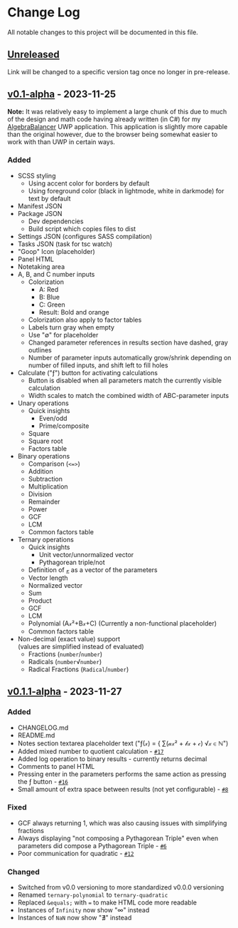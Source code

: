 # Change Log
All notable changes to this project will be documented in this file.

## [Unreleased](https://github.com/HenryWilder/amitygxmod-calculator/compare/659da2f...HEAD)
Link will be changed to a specific version tag once no longer in pre-release.

## [v0.1-alpha](https://github.com/HenryWilder/amitygxmod-calculator/compare/659da2f...v0.1-alpha) - 2023-11-25
**Note:** It was relatively easy to implement a large chunk of this due to much of the design and math code having already written (in C#) for my [AlgebraBalancer](https://github.com/HenryWilder/AlgebraBalancer) UWP application. This application is slightly more capable than the original however, due to the browser being somewhat easier to work with than UWP in certain ways.
### Added
- SCSS styling
  - Using accent color for borders by default
  - Using foreground color (black in lightmode, white in darkmode) for text by default
- Manifest JSON
- Package JSON
  - Dev dependencies
  - Build script which copies files to dist
- Settings JSON (configures SASS compilation)
- Tasks JSON (task for tsc watch)
- "Goop" Icon (placeholder)
- Panel HTML
- Notetaking area
- A, B, and C number inputs
  - Colorization
    - A: Red
    - B: Blue
    - C: Green
    - Result: Bold and orange
  - Colorization also apply to factor tables
  - Labels turn gray when empty
  - Use "&empty;" for placeholder
  - Changed parameter references in results section have dashed, gray outlines
  - Number of parameter inputs automatically grow/shrink depending on number of filled inputs, and shift left to fill holes
- Calculate ("&fnof;") button for activating calculations
  - Button is disabled when all parameters match the currently visible calculation
  - Width scales to match the combined width of ABC-parameter inputs
- Unary operations
  - Quick insights
    - Even/odd
    - Prime/composite
  - Square
  - Square root
  - Factors table
- Binary operations
  - Comparison (`<=>`)
  - Addition
  - Subtraction
  - Multiplication
  - Division
  - Remainder
  - Power
  - GCF
  - LCM
  - Common factors table
- Ternary operations
  - Quick insights
    - Unit vector/unnormalized vector
    - Pythagorean triple/not
  - Definition of <u>&vscr;</u> as a vector of the parameters
  - Vector length
  - Normalized vector
  - Sum
  - Product
  - GCF
  - LCM
  - Polynomial (A&xscr;&sup2;+B&xscr;+C) (Currently a non-functional placeholder)
  - Common factors table
- Non-decimal (exact value) support \
  (values are simplified instead of evaluated)
  - Fractions (`number`/`number`)
  - Radicals (`number`&Sqrt;`number`)
  - Radical Fractions (`Radical`/`number`)

## [v0.1.1-alpha](https://github.com/HenryWilder/amitygxmod-calculator/compare/v0.1-alpha...v0.1.1-alpha) - 2023-11-27
### Added
- CHANGELOG.md
- README.md
- Notes section textarea placeholder text ("&fnof;(&xscr;) = &lbrace; &Sum;(&ascr;&xscr;&sup2; + &bscr;&xscr; + &cscr;)  &Sqrt;&xscr; &in; &Nopf;")
- Added mixed number to quotient calculation - [`#17`](https://github.com/HenryWilder/amitygxmod-calculator/issues/17)
- Added log operation to binary results - currently returns decimal
- Comments to panel HTML
- Pressing enter in the parameters performs the same action as pressing the &fnof; button - [`#16`](https://github.com/HenryWilder/amitygxmod-calculator/issues/16)
- Small amount of extra space between results (not yet configurable) - [`#8`](https://github.com/HenryWilder/amitygxmod-calculator/issues/8)
### Fixed
- GCF always returning 1, which was also causing issues with simplifying fractions
- Always displaying "not composing a Pythagorean Triple" even when parameters did compose a Pythagorean Triple - [`#6`](https://github.com/HenryWilder/amitygxmod-calculator/issues/6)
- Poor communication for quadratic - [`#12`](https://github.com/HenryWilder/amitygxmod-calculator/issues/12)
### Changed
- Switched from v0.0 versioning to more standardized v0.0.0 versioning
- Renamed `ternary-polynomial` to `ternary-quadratic`
- Replaced `&equals;` with `=` to make HTML code more readable
- Instances of `Infinity` now show "&infin;" instead
- Instances of `NaN` now show "&NotExists;" instead
